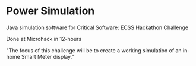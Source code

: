 # Power Simulation
Java simulation software for Critical Software: ECSS Hackathon Challenge

Done at Microhack in 12-hours

"The focus of this challenge will be to create a working simulation of an in-home Smart Meter display."

